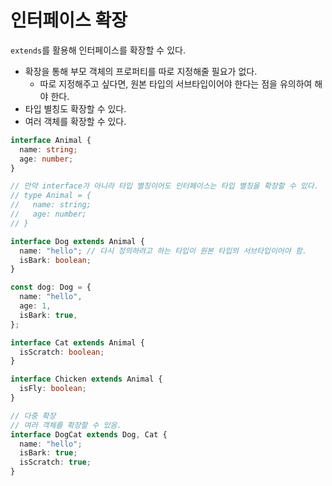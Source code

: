 # 인터페이스 확장

`extends`를 활용해 인터페이스를 확장할 수 있다.

- 확장을 통해 부모 객체의 프로퍼티를 따로 지정해줄 필요가 없다.
  - 따로 지정해주고 싶다면, 원본 타입의 서브타입이어야 한다는 점을 유의하여 해야 한다. 
- 타입 별칭도 확장할 수 있다.
- 여러 객체를 확장할 수 있다.

```typescript
interface Animal {
  name: string;
  age: number;
}

// 만약 interface가 아니라 타입 별칭이어도 인터페이스는 타입 별칭을 확장할 수 있다.
// type Animal = {
//   name: string;
//   age: number;
// }

interface Dog extends Animal {
  name: "hello"; // 다시 정의하려고 하는 타입이 원본 타입의 서브타입이어야 함.
  isBark: boolean;
}

const dog: Dog = {
  name: "hello",
  age: 1,
  isBark: true,
};

interface Cat extends Animal {
  isScratch: boolean;
}

interface Chicken extends Animal {
  isFly: boolean;
}

// 다중 확장
// 여러 객체를 확장할 수 있음.
interface DogCat extends Dog, Cat {
  name: "hello";
  isBark: true;
  isScratch: true;
}

```

